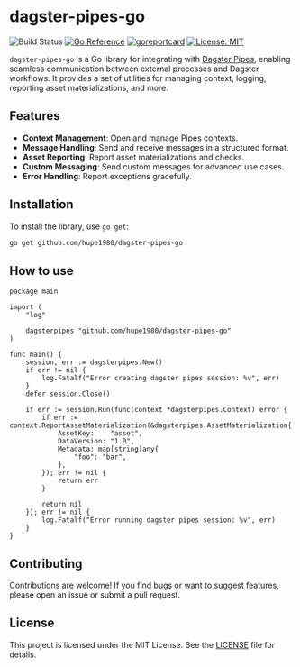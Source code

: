 # dagster-pipes-go
![Build Status](https://github.com/hupe1980/dagster-pipes-go/workflows/Build/badge.svg) 
[![Go Reference](https://pkg.go.dev/badge/github.com/hupe1980/dagster-pipes-go.svg)](https://pkg.go.dev/github.com/hupe1980/dagster-pipes-go)
[![goreportcard](https://goreportcard.com/badge/github.com/hupe1980/dagster-pipes-go)](https://goreportcard.com/report/github.com/hupe1980/dagster-pipes-go)
[![License: MIT](https://img.shields.io/badge/License-MIT-yellow.svg)](https://opensource.org/licenses/MIT)

`dagster-pipes-go` is a Go library for integrating with [Dagster Pipes](https://docs.dagster.io/concepts/pipes), enabling seamless communication between external processes and Dagster workflows. It provides a set of utilities for managing context, logging, reporting asset materializations, and more.

## Features

- **Context Management**: Open and manage Pipes contexts.
- **Message Handling**: Send and receive messages in a structured format.
- **Asset Reporting**: Report asset materializations and checks.
- **Custom Messaging**: Send custom messages for advanced use cases.
- **Error Handling**: Report exceptions gracefully.

## Installation

To install the library, use `go get`:

```sh
go get github.com/hupe1980/dagster-pipes-go
```

## How to use
```golang
package main

import (
	"log"

	dagsterpipes "github.com/hupe1980/dagster-pipes-go"
)

func main() {
	session, err := dagsterpipes.New()
	if err != nil {
		log.Fatalf("Error creating dagster pipes session: %v", err)
	}
	defer session.Close()

	if err := session.Run(func(context *dagsterpipes.Context) error {
		if err := context.ReportAssetMaterialization(&dagsterpipes.AssetMaterialization{
			AssetKey:    "asset",
			DataVersion: "1.0",
			Metadata: map[string]any{
				"foo": "bar",
			},
		}); err != nil {
			return err
		}

		return nil
	}); err != nil {
		log.Fatalf("Error running dagster pipes session: %v", err)
	}
}
```

## Contributing
Contributions are welcome! If you find bugs or want to suggest features, please open an issue or submit a pull request.

## License
This project is licensed under the MIT License. See the [LICENSE](./LICENSE) file for details.